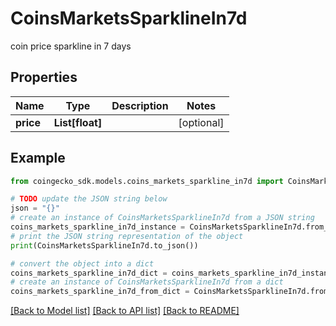 # CoinsMarketsSparklineIn7d

coin price sparkline in 7 days

## Properties

Name | Type | Description | Notes
------------ | ------------- | ------------- | -------------
**price** | **List[float]** |  | [optional] 

## Example

```python
from coingecko_sdk.models.coins_markets_sparkline_in7d import CoinsMarketsSparklineIn7d

# TODO update the JSON string below
json = "{}"
# create an instance of CoinsMarketsSparklineIn7d from a JSON string
coins_markets_sparkline_in7d_instance = CoinsMarketsSparklineIn7d.from_json(json)
# print the JSON string representation of the object
print(CoinsMarketsSparklineIn7d.to_json())

# convert the object into a dict
coins_markets_sparkline_in7d_dict = coins_markets_sparkline_in7d_instance.to_dict()
# create an instance of CoinsMarketsSparklineIn7d from a dict
coins_markets_sparkline_in7d_from_dict = CoinsMarketsSparklineIn7d.from_dict(coins_markets_sparkline_in7d_dict)
```
[[Back to Model list]](../README.md#documentation-for-models) [[Back to API list]](../README.md#documentation-for-api-endpoints) [[Back to README]](../README.md)


